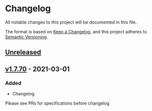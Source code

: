 # Changelog

All notable changes to this project will be documented in this file.

The format is based on [Keep a Changelog](https://keepachangelog.com/en/1.0.0/),
and this project adheres to [Semantic Versioning](https://semver.org/spec/v2.0.0.html).

## [Unreleased]

## [v1.7.70] - 2021-03-01

### Added

- Changelog

Please see PRs for specifications before changelog

[unreleased]: https://github.com/teamsempo/SempoBlockchain/compare/v1.7.70...HEAD
[v1.7.70]: https://github.com/teamsempo/SempoBlockchain/releases/tag/server-v1.7.70
